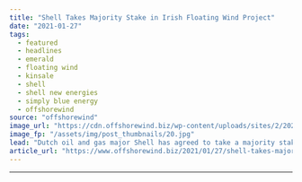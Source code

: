 ```yaml
---
title: "Shell Takes Majority Stake in Irish Floating Wind Project"
date: "2021-01-27"
tags: 
  - featured
  - headlines
  - emerald
  - floating wind
  - kinsale
  - shell
  - shell new energies
  - simply blue energy
  - offshorewind
source: "offshorewind"
image_url: "https://cdn.offshorewind.biz/wp-content/uploads/sites/2/2021/01/27094010/Shell-Takes-Majority-Stake-in-Irish-Floating-Wind-Project.jpg"
image_fp: "/assets/img/post_thumbnails/20.jpg"
lead: "Dutch oil and gas major Shell has agreed to take a majority stake in"
article_url: "https://www.offshorewind.biz/2021/01/27/shell-takes-majority-stake-in-irish-floating-wind-project/"
---
```


---
